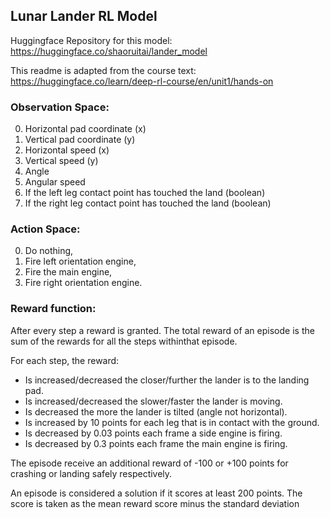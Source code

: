 ## Lunar Lander RL Model

Huggingface Repository for this model: https://huggingface.co/shaoruitai/lander_model

This readme is adapted from the course text: https://huggingface.co/learn/deep-rl-course/en/unit1/hands-on

### Observation Space:
0) Horizontal pad coordinate (x)
1) Vertical pad coordinate (y)
2) Horizontal speed (x)
3) Vertical speed (y)
4) Angle
5) Angular speed
6) If the left leg contact point has touched the land (boolean)
7) If the right leg contact point has touched the land (boolean)

### Action Space:
0) Do nothing,
1) Fire left orientation engine,
2) Fire the main engine,
3) Fire right orientation engine.

### Reward function:

After every step a reward is granted. The total reward of an episode is the sum of the rewards for all the steps withinthat episode.

For each step, the reward:

- Is increased/decreased the closer/further the lander is to the landing pad.
- Is increased/decreased the slower/faster the lander is moving.
- Is decreased the more the lander is tilted (angle not horizontal).
- Is increased by 10 points for each leg that is in contact with the ground.
- Is decreased by 0.03 points each frame a side engine is firing.
- Is decreased by 0.3 points each frame the main engine is firing.

The episode receive an additional reward of -100 or +100 points for crashing or landing safely respectively.

An episode is considered a solution if it scores at least 200 points. The score is taken as the mean reward score minus the standard deviation



